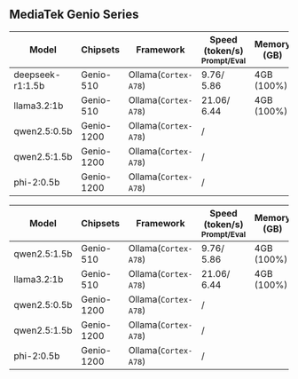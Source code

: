 ## MediaTek Genio Series
  
  | Model            |  Chipsets  |    Framework          |    Speed (token/s)<br><sub>Prompt/Eval |   Memory (GB) |  Power (Watt) |     Temp (°C)    |
  |------------------|------------|-----------------------|--------------------|---------------|---------------|------------------|
  | deepseek-r1:1.5b |  Genio-510 | Ollama(`Cortex-A78`)   |   9.76/ 5.86      | 4GB (100%)    |               |                  |
  | llama3.2:1b      |  Genio-510 | Ollama(`Cortex-A78`)   |   21.06/ 6.44     | 4GB (100%)    |               |                  |
  | qwen2.5:0.5b     |  Genio-1200 | Ollama(`Cortex-A78`)       |        /          |               |               |                  |
  | qwen2.5:1.5b     |  Genio-1200 | Ollama(`Cortex-A78`)       |        /          |               |               |                  |
  | phi-2:0.5b       |  Genio-1200 | Ollama(`Cortex-A78`)       |        /          |               |               |                  |

  | Model            |  Chipsets  |    Framework          |    Speed (token/s)<br><sub>Prompt/Eval |   Memory (GB) |  Power (Watt) |     Temp (°C)    |
  |------------------|------------|-----------------------|--------------------|---------------|---------------|------------------|
  | qwen2.5:1.5b     |  Genio-510 | Ollama(`Cortex-A78`)   |   9.76/ 5.86      | 4GB (100%)    |               |                  |
  | llama3.2:1b      |  Genio-510 | Ollama(`Cortex-A78`)   |   21.06/ 6.44     | 4GB (100%)    |               |                  |
  | qwen2.5:0.5b     |  Genio-1200 | Ollama(`Cortex-A78`)       |        /          |               |               |                  |
  | qwen2.5:1.5b     |  Genio-1200 | Ollama(`Cortex-A78`)       |        /          |               |               |                  |
  | phi-2:0.5b       |  Genio-1200 | Ollama(`Cortex-A78`)       |        /          |               |               |                  |
